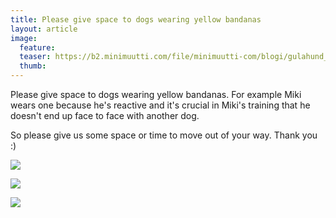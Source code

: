 ```yaml
---
title: Please give space to dogs wearing yellow bandanas
layout: article
image:
  feature:
  teaser: https://b2.minimuutti.com/file/minimuutti-com/blogi/gulahund_-245px.jpg
  thumb:
---
```


Please give space to dogs wearing yellow bandanas. For example Miki wears one because he's reactive and it's crucial in Miki's training that he doesn't end up face to face with another dog.

So please give us some space or time to move out of your way. Thank you :)

![](https://b2.minimuutti.com/file/minimuutti-com/blogi/gulahunden.jpg)

![](https://b2.minimuutti.com/file/minimuutti-com/blogi/gulahundp-500px.jpg)

![](https://b2.minimuutti.com/file/minimuutti-com/blogi/B70lVfDIUAI3lGs.jpg)
